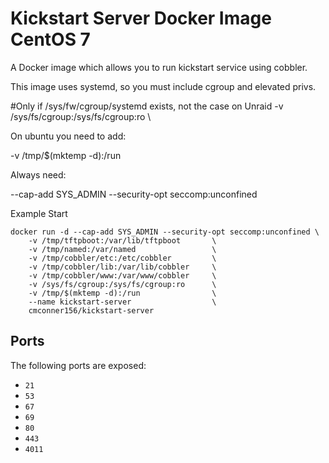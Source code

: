 # Kickstart Server Docker Image CentOS 7

A Docker image which allows you to run kickstart service using cobbler.

This image uses systemd, so you must include cgroup and elevated privs.

#Only if /sys/fw/cgroup/systemd exists, not the case on Unraid
-v /sys/fs/cgroup:/sys/fs/cgroup:ro      \

On ubuntu you need to add:

-v /tmp/$(mktemp -d):/run

Always need:

--cap-add SYS_ADMIN --security-opt seccomp:unconfined

Example Start

    docker run -d --cap-add SYS_ADMIN --security-opt seccomp:unconfined \
        -v /tmp/tftpboot:/var/lib/tftpboot       \
        -v /tmp/named:/var/named                 \
        -v /tmp/cobbler/etc:/etc/cobbler         \
        -v /tmp/cobbler/lib:/var/lib/cobbler     \
        -v /tmp/cobbler/www:/var/www/cobbler     \
        -v /sys/fs/cgroup:/sys/fs/cgroup:ro      \
        -v /tmp/$(mktemp -d):/run                \
        --name kickstart-server                  \
        cmconner156/kickstart-server

## Ports

The following ports are exposed:
 * `21`
 * `53`
 * `67`
 * `69`
 * `80`
 * `443`
 * `4011`

